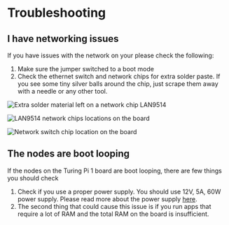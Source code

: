 # Troubleshooting

## I have networking issues 

If you have issues with the network on your please check the following:

1. Make sure the jumper switched to a boot mode
2. Check the ethernet switch and network chips for extra solder paste. If you see some tiny silver balls around the chip, just scrape them away with a needle or any other tool. 

![Extra solder material left on a network chip LAN9514](.gitbook/assets/image%20%2810%29.png)

![LAN9514 network chips locations on the board](.gitbook/assets/image%20%283%29.png)

![Network switch chip location on the board](.gitbook/assets/image%20%287%29.png)

## The nodes are boot looping

If the nodes on the Turing Pi 1 board are boot looping, there are few things you should check

1. Check if you use a proper power supply. You should use 12V, 5A, 60W power supply. Please read more about the power supply [here](get-started/power-supply.md).
2. The second thing that could cause this issue is if you run apps that require a lot of RAM and the total RAM on the board is insufficient. 



